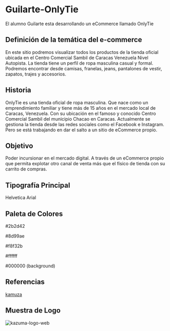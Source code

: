 # Guilarte-OnlyTie
El alumno Guilarte esta desarrollando un eCommerce llamado OnlyTie
## Definición de la temática del e-commerce
En este sitio podremos visualizar todos los productos de la tienda oficial ubicada en el Centro Comercial Sambil de Caracas Venezuela Nivel Autopista. 
La tienda tiene un perfil de ropa masculina casual y formal. 
Podremos encontrar desde camisas, franelas, jeans, pantalones de vestir, zapatos, trajes y accesorios. 


## Historia
OnlyTie es una tienda oficial de ropa masculina. Que nace como un emprendimiento familiar y tiene más de 15 años en el mercado local de Caracas, Venezuela. 
Con su ubicación en el famoso y conocido Centro Comercial Sambil del municipio Chacao en Caracas. 
Actualmente se gestiona la tienda desde las redes sociales como el Facebook e Instagram. 
Pero se está trabajando en dar el salto a un sitio de eCommerce propio. 


## Objetivo 
Poder incursionar en el mercado digital. A través de un eCommerce propio que permita explotar 
otro canal de venta más que el físico de tienda con su carrito de compras.

## Tipografía Principal
Helvetica 
Arial

## Paleta de Colores
  #2b2d42
  
  #8d99ae
  
  #f8f32b
  
  #ffffff
  
  #000000  (background)


## Referencias
[kamuza]:https://www.kazuma.com.ar/
[kamuza][kamuza]

## Muestra de Logo
![kazuma-logo-web](https://user-images.githubusercontent.com/112668024/192166871-54f489cd-db09-4a0f-ba09-d8de1dda5def.jpg)

